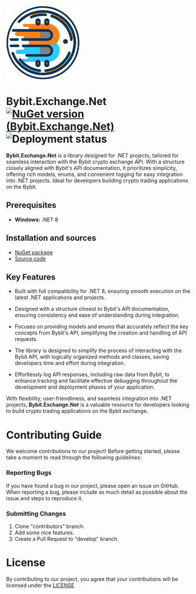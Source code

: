  [nuget-url]: https://www.nuget.org/packages/Bybit.Exchange.Net
 [source-url]: https://github.com/Khang152/Bybit.Exchange.Net
 [license-url]: https://raw.githubusercontent.com/Khang152/Bybit.Exchange.Net/develop/LICENSE
 [logo-url]: https://raw.githubusercontent.com/Khang152/Bybit.Exchange.Net/develop/Bybit.Exchange.Net/Bybit.Exchange.Net/Images/icon.png
 [nuget-version-url]: https://img.shields.io/nuget/v/Bybit.Exchange.Net.svg?style=flat-square
 [deployment-status-url]: https://khang152.vsrm.visualstudio.com/_apis/public/Release/badge/c60f8db4-4f52-4514-ac54-145047d74cca/3/3

 ![logo][logo-url]
# Bybit.Exchange.Net [![NuGet version (Bybit.Exchange.Net)][nuget-version-url]][nuget-url] ![Deployment status][deployment-status-url]

**Bybit.Exchange.Net** is a library designed for .NET projects, tailored for seamless interaction with the Bybit crypto exchange API. With a structure closely aligned with Bybit's API documentation, it prioritizes simplicity, offering rich models, enums, and convenient logging for easy integration into .NET projects. Ideal for developers building crypto trading applications on the Bybit.
## Prerequisites
 - **Windows:** .NET 8

## Installation and sources
 - [NuGet package][nuget-url]
 - [Source code][source-url]

## Key Features

- Built with full compatibility for .NET 8, ensuring smooth execution on the latest .NET applications and projects.

- Designed with a structure closest to Bybit's API documentation, ensuring consistency and ease of understanding during integration.

- Focuses on providing models and enums that accurately reflect the key concepts from Bybit's API, simplifying the creation and handling of API requests.

- The library is designed to simplify the process of interacting with the Bybit API, with logically organized methods and classes, saving developers time and effort during integration.

- Effortlessly log API responses, including raw data from Bybit, to enhance tracking and facilitate effective debugging throughout the development and deployment phases of your application.

With flexibility, user-friendliness, and seamless integration into .NET projects, **Bybit.Exchange.Net** is a valuable resource for developers looking to build crypto trading applications on the Bybit exchange.

# Contributing Guide
 
We welcome contributions to our project! 
Before getting started, please take a moment to read through the following guidelines:

 ### Reporting Bugs
 If you have found a bug in our project, please open an issue on GitHub. When reporting a bug, please include as much detail as possible about the issue and steps to reproduce it.
 
 ### Submitting Changes
 1. Clone "contributors" branch.
 2. Add some nice features.
 3. Create a Pull Request to "develop" branch.

# License
By contributing to our project, you agree that your contributions will be licensed under the [LICENSE][license-url]